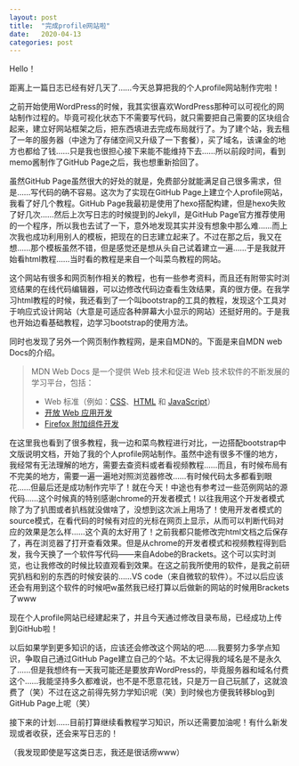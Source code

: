 ```yaml
---
layout: post
title:  "完成profile网站啦"
date:   2020-04-13
categories: post
---
```

Hello！

距离上一篇日志已经有好几天了……今天总算把我的个人profile网站制作完啦！

之前开始使用WordPress的时候，我其实很喜欢WordPress那种可以可视化的网站制作过程的。毕竟可视化状态下不需要写代码，就只需要把自己需要的区块组合起来，建立好网站框架之后，把东西填进去完成布局就行了。为了建个站，我去租了一年的服务器（中途为了存储空间又升级了一下套餐），买了域名，该课金的地方也都给了钱……只是我也很担心接下来能不能维持下去……所以前段时间，看到memo酱制作了GitHub Page之后，我也想重新拾回了。

虽然GitHub Page虽然很大的好处的就是，免费部分就能满足自己很多需求，但是……写代码的确不容易。这次为了实现在GitHub Page上建立个人profile网站，我看了好几个教程。GitHub Page我最初是使用了hexo搭配构建，但是hexo失败了好几次……然后上次写日志的时候提到的Jekyll，是GitHub Page官方推荐使用的一个程序，所以我也去试了一下，意外地发现其实并没有想象中那么难……而上次我也成功利用别人的模板，把现在的日志建立起来了。不过在那之后，我又在想……那个模板虽然不错，但是感觉还是想从头自己试着建立一遍……于是我就开始看html教程……当时看的教程是来自一个叫菜鸟教程的网站。

[教程链接]: https://www.runoob.com/	"菜鸟教程"

这个网站有很多和网页制作相关的教程，也有一些参考资料，而且还有附带实时浏览结果的在线代码编辑器，可以边修改代码边查看生效结果，真的很方便。在我学习html教程的时候，我还看到了一个叫bootstrap的工具的教程，发现这个工具对于响应式设计网站（大意是可适应各种屏幕大小显示的网站）还挺好用的。于是我也开始边看基础教程，边学习bootstrap的使用方法。

[bootstrap]: https://getbootstrap.net/	"bootstrap中文版文档"

同时也发现了另外一个网页制作教程网，是来自MDN的。下面是来自MDN web Docs的介绍。

> MDN Web Docs 是一个提供 Web 技术和促进 Web 技术软件的不断发展的学习平台，包括：
>
> - Web 标准（例如：[CSS](https://developer.mozilla.org/zh-CN/docs/CSS)、[HTML](https://developer.mozilla.org/zh-CN/docs/HTML) 和 [JavaScript](https://developer.mozilla.org/zh-CN/docs/JavaScript)）
> - [开放 Web 应用开发](https://developer.mozilla.org/zh-CN/docs/)
> - [Firefox 附加组件开发](https://developer.mozilla.org/zh-CN/docs/Add-ons)

[MDN web docs]: https://developer.mozilla.org/zh-CN/docs/Learn/HTML/Introduction_to_HTML	"MDN学习web开发-学习HTML"

在这里我也看到了很多教程，我一边和菜鸟教程进行对比，一边搭配bootstrap中文版说明文档，开始了我的个人profile网站制作。虽然中途有很多不懂的地方，我经常有无法理解的地方，需要去查资料或者看视频教程……而且，有时候布局有不完美的地方，需要一遍一遍地对照浏览器修改……有时候代码太多都看到眼花……但最后还是成功制作完毕了！就在今天！中途也有参考过一些范例网站的源代码……这个时候真的特别感谢chrome的开发者模式！以往我用这个开发者模式除了为了扒图或者扒档就没做啥了，没想到这次派上用场了！使用开发者模式的source模式，在看代码的时候有对应的光标在网页上显示，从而可以判断代码对应的效果是怎么样……这个真的太好用了！之前我都只能修改完html文档之后保存了，再在浏览器了打开查看效果。但是从chrome的开发者模式和视频教程得到启发，我今天换了一个软件写代码——来自Adobe的Brackets。这个可以实时浏览，也让我修改的时候比较直观看到效果。在这之前我所使用的软件，是我之前研究扒档和别的东西的时候安装的……VS code（来自微软的软件）。不过以后应该还会有用到这个软件的时候吧w虽然我已经打算以后做新的网站的时候用Brackets了www

现在个人profile网站已经建起来了，并且今天通过修改目录布局，已经成功上传到GitHub啦！

[我的个人简介]: https://hoshinoa-0303.github.io/Hoshinoa-profile/	"Hoshino Arisa Profile"

以后如果学到更多知识的话，应该还会修改这个网站的吧……我要努力多学点知识，争取自己通过GitHub Page建立自己的个站。不太记得我的域名是不是永久了……但是我想终有一天我可能还是要放弃WordPress的，毕竟服务器和域名付费这个……我能坚持多久都难说，也不是不愿意花钱，只是万一自己玩腻了，这就浪费了（笑）不过在这之前得先努力学知识呢（笑）到时候也方便我转移blog到GitHub Page上呢（笑）

接下来的计划……目前打算继续看教程学习知识，所以还需要加油呢！有什么新发现或者收获，还会来写日志的！

（我发现即使是写这类日志，我还是很话痨www）